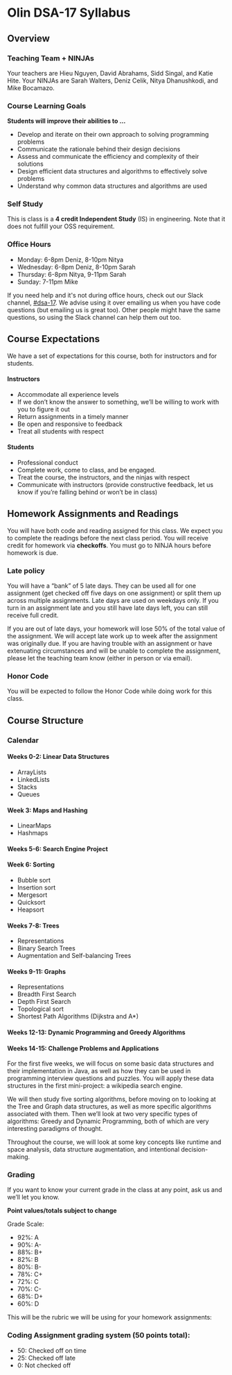 # Olin DSA-17 Syllabus

## Overview

### Teaching Team + NINJAs

Your teachers are Hieu Nguyen, David Abrahams, Sidd Singal, and Katie Hite. Your NINJAs are Sarah Walters, Deniz Celik, Nitya Dhanushkodi, and Mike Bocamazo.

### Course Learning Goals

**Students will improve their abilities to …**

- Develop and iterate on their own approach to solving programming problems
- Communicate the rationale behind their design decisions
- Assess and communicate the efficiency and complexity of their solutions
- Design efficient data structures and algorithms to effectively solve problems
- Understand why common data structures and algorithms are used

### Self Study

This is class is a **4 credit Independent Study** (IS) in engineering. Note that it does not fulfill your OSS requirement.

### Office Hours

- Monday: 6-8pm Deniz, 8-10pm Nitya
- Wednesday: 6-8pm Deniz, 8-10pm Sarah
- Thursday: 6-8pm Nitya, 9-11pm Sarah
- Sunday: 7-11pm Mike

If you need help and it's not during office hours, check out our Slack channel, [#dsa-17](https://olin.slack.com/archives/dsa-17). We advise using it over emailing us when you have code questions (but emailing us is great too). Other people might have the same questions, so using the Slack channel can help them out too.

## Course Expectations

We have a set of expectations for this course, both for instructors and for students.

#### Instructors

- Accommodate all experience levels
- If we don’t know the answer to something, we’ll be willing to work with you to figure it out
- Return assignments in a timely manner
- Be open and responsive to feedback
- Treat all students with respect

#### Students

- Professional conduct
- Complete work, come to class, and be engaged.
- Treat the course, the instructors, and the ninjas with respect
- Communicate with instructors (provide constructive feedback, let us know if you’re falling behind or won’t be in class)

## Homework Assignments and Readings

You will have both code and reading assigned for this class. We expect you to complete the readings before the next class period. You will receive credit for homework via **checkoffs**. You must go to NINJA hours before homework is due.

### Late policy

You will have a “bank” of 5 late days. They can be used all for one assignment (get checked off five days on one assignment) or split them up across multiple assignments. Late days are used on weekdays only. If you turn in an assignment late and you still have late days left, you can still receive full credit.

If you are out of late days, your homework will lose 50% of the total value of the assignment. We will accept late work up to week after the assignment was originally due. If you are having trouble with an assignment or have extenuating circumstances and will be unable to complete the assignment, please let the teaching team know (either in person or via email).

### Honor Code

You will be expected to follow the Honor Code while doing work for this class.

## Course Structure

### Calendar

#### Weeks 0-2: Linear Data Structures
- ArrayLists
- LinkedLists
- Stacks
- Queues

#### Week 3: Maps and Hashing
- LinearMaps
- Hashmaps

#### Weeks 5-6: Search Engine Project

#### Week 6: Sorting
- Bubble sort
- Insertion sort
- Mergesort
- Quicksort
- Heapsort

#### Weeks 7-8: Trees
- Representations
- Binary Search Trees
- Augmentation and Self-balancing Trees

#### Weeks 9-11: Graphs
- Representations
- Breadth First Search
- Depth First Search
- Topological sort
- Shortest Path Algorithms (Dijkstra and A*)

#### Weeks 12-13: Dynamic Programming and Greedy Algorithms

#### Weeks 14-15: Challenge Problems and Applications



For the first five weeks, we will focus on some basic data structures and their implementation in Java, as well as how they can be used in programming interview questions and puzzles. You will apply these data structures in the first mini-project: a wikipedia search engine.

We will then study five sorting algorithms, before moving on to looking at the Tree and Graph data structures, as well as more specific algorithms associated with them. Then we’ll look at two very specific types of algorithms: Greedy and Dynamic Programming, both of which are very interesting paradigms of thought.

Throughout the course, we will look at some key concepts like runtime and space analysis, data structure augmentation, and intentional decision-making.

### Grading

If you want to know your current grade in the class at any point, ask us and we’ll let you know.

**Point values/totals subject to change**

Grade Scale:

* 92%: A
* 90%: A-
* 88%: B+
* 82%: B
* 80%: B-
* 78%: C+
* 72%: C
* 70%: C-
* 68%: D+
* 60%: D

This will be the rubric we will be using for your homework assignments:

### Coding Assignment grading system (50 points total):

* 50: Checked off on time
* 25: Checked off late
* 0: Not checked off
